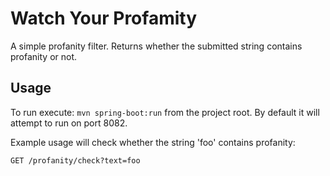 # Watch Your Profamity
A simple profanity filter. Returns whether the submitted string contains profanity or not.

## Usage
To run execute: `mvn spring-boot:run` from the project root. By default it will attempt to run on port 8082.

Example usage will check whether the string 'foo' contains profanity:
```
GET /profanity/check?text=foo 
```